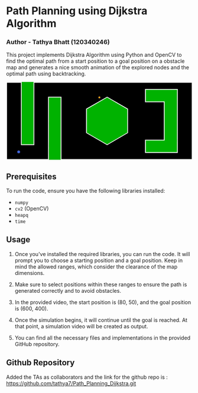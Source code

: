 # Path Planning using Dijkstra Algorithm
### Author - Tathya Bhatt (120340246)
This project implements Dijkstra Algorithm using Python and OpenCV to find the optimal path from a start position to a goal position on a obstacle map and generates a nice smooth animation of the explored nodes and the optimal path using backtracking.

![](dijkstra.gif)
## Prerequisites

To run the code, ensure you have the following libraries installed:

- `numpy`
- `cv2` (OpenCV)
- `heapq`
- `time`

## Usage

1. Once you've installed the required libraries, you can run the code. It will prompt you to choose a starting position and a goal position. Keep in mind the allowed ranges, which consider the clearance of the map dimensions.

2. Make sure to select positions within these ranges to ensure the path is generated correctly and to avoid obstacles.

3. In the provided video, the start position is (80, 50), and the goal position is (600, 400).

4. Once the simulation begins, it will continue until the goal is reached. At that point, a simulation video will be created as output.

5. You can find all the necessary files and implementations in the provided GitHub repository.

## Github Repository

Added the TAs as collaborators and the link for the github repo is : https://github.com/tathya7/Path_Planning_Dijkstra.git

